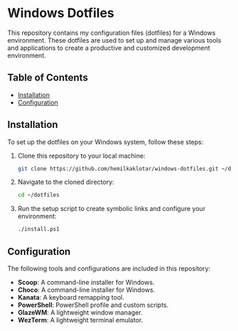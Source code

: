 # Windows Dotfiles

This repository contains my configuration files (dotfiles) for a Windows environment. These dotfiles are used to set up and manage various tools and applications to create a productive and customized development environment.

## Table of Contents

- [Installation](#installation)
- [Configuration](#configuration)

## Installation

To set up the dotfiles on your Windows system, follow these steps:

1. Clone this repository to your local machine:

   ```sh
   git clone https://github.com/hemilkaklotar/windows-dotfiles.git ~/dotfiles
   ```

2. Navigate to the cloned directory:

   ```sh
   cd ~/dotfiles
   ```

3. Run the setup script to create symbolic links and configure your environment:
   ```sh
   ./install.ps1
   ```

## Configuration

The following tools and configurations are included in this repository:

- **Scoop**: A command-line installer for Windows.
- **Choco**: A command-line installer for Windows.
- **Kanata**: A keyboard remapping tool.
- **PowerShell**: PowerShell profile and custom scripts.
- **GlazeWM**: A lightweight window manager.
- **WezTerm**: A lightweight terminal emulator.
